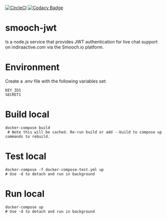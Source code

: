 [![CircleCI](https://circleci.com/gh/indira-active/smooch-jwt.svg?style=svg)](https://circleci.com/gh/indira-active/smooch-jwt)
[![Codacy Badge](https://api.codacy.com/project/badge/Grade/b255419a3acc43f1aafb5f0bf2c8a94f)](https://www.codacy.com?utm_source=github.com&amp;utm_medium=referral&amp;utm_content=indira-active/smooch-jwt&amp;utm_campaign=Badge_Grade)

# smooch-jwt
Is a node.js service that provides JWT authentication for live chat support on indiraactive.com via the Smooch.io platform.

# Environment
Create a .env file with the following variables set:  

    KEY_ID1  
    SECRET1

# Build local
    docker-compose build
     # Note this will be cached. Re-run build or add --build to compose up commands to rebuild.

# Test local
    docker-compose -f docker-compose-test.yml up
    # Use -d to detach and run in background

# Run local
    docker-compose up 
    # Use -d to detach and run in background
